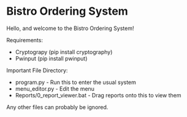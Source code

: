 # Bistro Ordering System
Hello, and welcome to the Bistro Ordering System!

Requirements:
* Cryptograpy (pip install cryptography)
* Pwinput (pip install pwinput)

Important File Directory:
* program.py - Run this to enter the usual system
* menu_editor.py - Edit the menu
* Reports/0_report_viewer.bat - Drag reports onto this to view them

Any other files can probably be ignored. 